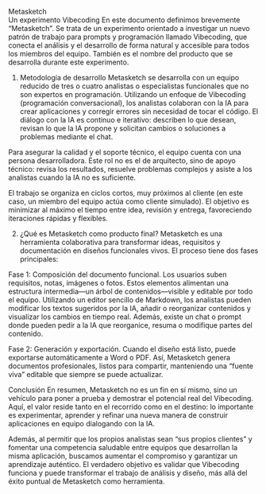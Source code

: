 Metasketch  
Un experimento Vibecoding 
En este documento definimos brevemente “Metasketch”. Se trata de un experimento 
orientado a investigar un nuevo patrón de trabajo para prompts y programación llamado 
Vibecoding, que conecta el análisis y el desarrollo de forma natural y accesible para todos 
los miembros del equipo. También es el nombre del producto que se desarrolla durante 
este experimento. 
1. Metodología de desarrollo 
Metasketch se desarrolla con un equipo reducido de tres o cuatro analistas o especialistas 
funcionales que no son expertos en programación. Utilizando un enfoque de Vibecoding 
(programación conversacional), los analistas colaboran con la IA para crear aplicaciones y 
corregir errores sin necesidad de tocar el código. El diálogo con la IA es continuo e 
iterativo: describen lo que desean, revisan lo que la IA propone y solicitan cambios o 
soluciones a problemas mediante el chat. 
 
Para asegurar la calidad y el soporte técnico, el equipo cuenta con una persona 
desarrolladora. Este rol no es el de arquitecto, sino de apoyo técnico: revisa los resultados, 
resuelve problemas complejos y asiste a los analistas cuando la IA no es suficiente. 
 
El trabajo se organiza en ciclos cortos, muy próximos al cliente (en este caso, un miembro 
del equipo actúa como cliente simulado). El objetivo es minimizar al máximo el tiempo 
entre idea, revisión y entrega, favoreciendo iteraciones rápidas y flexibles. 
 
2. ¿Qué es Metasketch como producto final? 
Metasketch es una herramienta colaborativa para transformar ideas, requisitos y 
documentación en diseños funcionales vivos. El proceso tiene dos fases principales: 
 
Fase 1: Composición del documento funcional. Los usuarios suben requisitos, notas, 
imágenes o fotos. Estos elementos alimentan una estructura intermedia—un árbol de 
contenidos—visible y editable por todo el equipo. Utilizando un editor sencillo de 
Markdown, los analistas pueden modificar los textos sugeridos por la IA, añadir o 
reorganizar contenidos y visualizar los cambios en tiempo real. Además, existe un chat o 
prompt donde pueden pedir a la IA que reorganice, resuma o modifique partes del 
contenido. 
 
Fase 2: Generación y exportación. Cuando el diseño está listo, puede exportarse 
automáticamente a Word o PDF. Así, Metasketch genera documentos profesionales, listos 
para compartir, manteniendo una “fuente viva” editable que siempre se puede actualizar. 
 
 
Conclusión 
En resumen, Metasketch no es un fin en sí mismo, sino un vehículo para poner a prueba y 
demostrar el potencial real del Vibecoding. Aquí, el valor reside tanto en el recorrido como 
en el destino: lo importante es experimentar, aprender y refinar una nueva manera de 
construir aplicaciones en equipo dialogando con la IA. 
 
Además, al permitir que los propios analistas sean “sus propios clientes” y fomentar una 
competencia saludable entre equipos que desarrollan la misma aplicación, buscamos 
aumentar el compromiso y garantizar un aprendizaje auténtico. El verdadero objetivo es 
validar que Vibecoding funciona y puede transformar el trabajo de análisis y diseño, más 
allá del éxito puntual de Metasketch como herramienta. 
 
 
 
